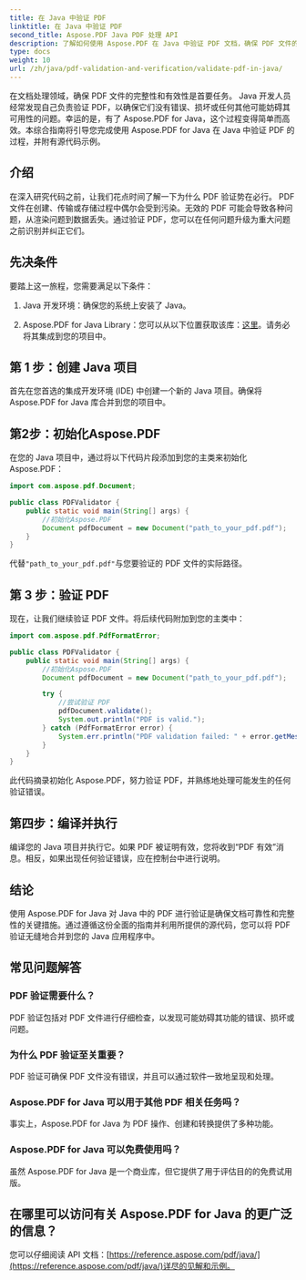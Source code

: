 ```yaml
---
title: 在 Java 中验证 PDF
linktitle: 在 Java 中验证 PDF
second_title: Aspose.PDF Java PDF 处理 API
description: 了解如何使用 Aspose.PDF 在 Java 中验证 PDF 文档，确保 PDF 文件的完整性和合规性。
type: docs
weight: 10
url: /zh/java/pdf-validation-and-verification/validate-pdf-in-java/
---
```


在文档处理领域，确保 PDF 文件的完整性和有效性是首要任务。 Java 开发人员经常发现自己负责验证 PDF，以确保它们没有错误、损坏或任何其他可能妨碍其可用性的问题。幸运的是，有了 Aspose.PDF for Java，这个过程变得简单而高效。本综合指南将引导您完成使用 Aspose.PDF for Java 在 Java 中验证 PDF 的过程，并附有源代码示例。

## 介绍

在深入研究代码之前，让我们花点时间了解一下为什么 PDF 验证势在必行。 PDF 文件在创建、传输或存储过程中偶尔会受到污染。无效的 PDF 可能会导致各种问题，从渲染问题到数据丢失。通过验证 PDF，您可以在任何问题升级为重大问题之前识别并纠正它们。

## 先决条件

要踏上这一旅程，您需要满足以下条件：

1. Java 开发环境：确保您的系统上安装了 Java。

2.  Aspose.PDF for Java Library：您可以从以下位置获取该库：[这里](https://releases.aspose.com/pdf/java/)。请务必将其集成到您的项目中。

## 第 1 步：创建 Java 项目

首先在您首选的集成开发环境 (IDE) 中创建一个新的 Java 项目。确保将 Aspose.PDF for Java 库合并到您的项目中。

## 第2步：初始化Aspose.PDF

在您的 Java 项目中，通过将以下代码片段添加到您的主类来初始化 Aspose.PDF：

```java
import com.aspose.pdf.Document;

public class PDFValidator {
    public static void main(String[] args) {
        //初始化Aspose.PDF
        Document pdfDocument = new Document("path_to_your_pdf.pdf");
    }
}
```

代替`"path_to_your_pdf.pdf"`与您要验证的 PDF 文件的实际路径。

## 第 3 步：验证 PDF

现在，让我们继续验证 PDF 文件。将后续代码附加到您的主类中：

```java
import com.aspose.pdf.PdfFormatError;

public class PDFValidator {
    public static void main(String[] args) {
        //初始化Aspose.PDF
        Document pdfDocument = new Document("path_to_your_pdf.pdf");

        try {
            //尝试验证 PDF
            pdfDocument.validate();
            System.out.println("PDF is valid.");
        } catch (PdfFormatError error) {
            System.err.println("PDF validation failed: " + error.getMessage());
        }
    }
}
```

此代码摘录初始化 Aspose.PDF，努力验证 PDF，并熟练地处理可能发生的任何验证错误。

## 第四步：编译并执行

编译您的 Java 项目并执行它。如果 PDF 被证明有效，您将收到“PDF 有效”消息。相反，如果出现任何验证错误，应在控制台中进行说明。

## 结论

使用 Aspose.PDF for Java 对 Java 中的 PDF 进行验证是确保文档可靠性和完整性的关键措施。通过遵循这份全面的指南并利用所提供的源代码，您可以将 PDF 验证无缝地合并到您的 Java 应用程序中。


## 常见问题解答

### PDF 验证需要什么？
   PDF 验证包括对 PDF 文件进行仔细检查，以发现可能妨碍其功能的错误、损坏或问题。

### 为什么 PDF 验证至关重要？
   PDF 验证可确保 PDF 文件没有错误，并且可以通过软件一致地呈现和处理。

### Aspose.PDF for Java 可以用于其他 PDF 相关任务吗？
   事实上，Aspose.PDF for Java 为 PDF 操作、创建和转换提供了多种功能。

### Aspose.PDF for Java 可以免费使用吗？
   虽然 Aspose.PDF for Java 是一个商业库，但它提供了用于评估目的的免费试用版。

## 在哪里可以访问有关 Aspose.PDF for Java 的更广泛的信息？
   您可以仔细阅读 API 文档：[https://reference.aspose.com/pdf/java/](https://reference.aspose.com/pdf/java/)详尽的见解和示例。